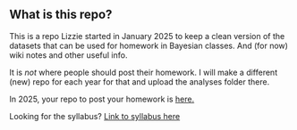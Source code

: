 ## What is this repo?
This is a repo Lizzie started in January 2025 to keep a clean version of the datasets that can be used for homework in Bayesian classes. And (for now) wiki notes and other useful info.

It is *not* where people should post their homework. 
I will make a different (new) repo for each year for that and upload the analyses folder there. 

In 2025, your repo to post your homework is [here.](https://github.com/temporalecologylab/bayes2025homework)

Looking for the syllabus? [Link to syllabus here](https://github.com/temporalecologylab/bayes2025/blob/main/syllabus/syllabus_bayes2025.pdf)
